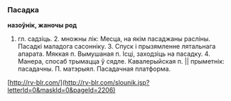 ### Пасадка
**назоўнік, жаночы род**

1. гл. садзіць. 2. множны лік: Месца, на якім пасаджаны расліны. Пасадкі маладога сасонніку. 3. Спуск і прызямленне лятальнага апарата. Мяккая п. Вымушаная п. Ісці, заходзіць на пасадку. 4. Манера, спосаб трымацца ў сядле. Кавалерыйская п. || прыметнік: пасадачны. П. матэрыял. Пасадачная платформа.

<a rel="author">[http://rv-blr.com/](http://rv-blr.com/slounik.jsp?letterId=0&maskId=0&pageId=2206)</a>
